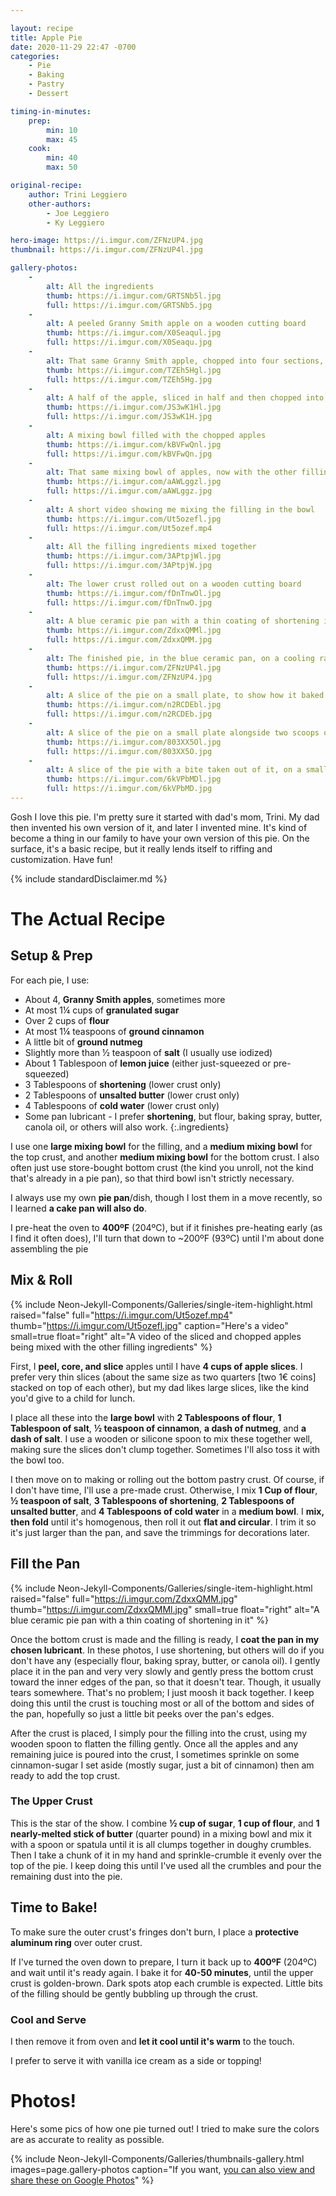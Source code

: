 ```yaml
---

layout: recipe
title: Apple Pie
date: 2020-11-29 22:47 -0700
categories:
    - Pie
    - Baking
    - Pastry
    - Dessert

timing-in-minutes:
    prep:
        min: 10
        max: 45
    cook:
        min: 40
        max: 50

original-recipe:
    author: Trini Leggiero
    other-authors:
        - Joe Leggiero
        - Ky Leggiero

hero-image: https://i.imgur.com/ZFNzUP4.jpg
thumbnail: https://i.imgur.com/ZFNzUP4l.jpg

gallery-photos:
    -
        alt: All the ingredients
        thumb: https://i.imgur.com/GRTSNb5l.jpg
        full: https://i.imgur.com/GRTSNb5.jpg
    -
        alt: A peeled Granny Smith apple on a wooden cutting board
        thumb: https://i.imgur.com/X0Seaqul.jpg
        full: https://i.imgur.com/X0Seaqu.jpg
    -
        alt: That same Granny Smith apple, chopped into four sections, with the core removed
        thumb: https://i.imgur.com/TZEh5Hgl.jpg
        full: https://i.imgur.com/TZEh5Hg.jpg
    -
        alt: A half of the apple, sliced in half and then chopped into thin slices
        thumb: https://i.imgur.com/JS3wK1Hl.jpg
        full: https://i.imgur.com/JS3wK1H.jpg
    -
        alt: A mixing bowl filled with the chopped apples
        thumb: https://i.imgur.com/kBVFwQnl.jpg
        full: https://i.imgur.com/kBVFwQn.jpg
    -
        alt: That same mixing bowl of apples, now with the other filling ingredients sprinkled in
        thumb: https://i.imgur.com/aAWLggzl.jpg
        full: https://i.imgur.com/aAWLggz.jpg
    -
        alt: A short video showing me mixing the filling in the bowl
        thumb: https://i.imgur.com/Ut5ozefl.jpg
        full: https://i.imgur.com/Ut5ozef.mp4
    -
        alt: All the filling ingredients mixed together
        thumb: https://i.imgur.com/3APtpjWl.jpg
        full: https://i.imgur.com/3APtpjW.jpg
    -
        alt: The lower crust rolled out on a wooden cutting board
        thumb: https://i.imgur.com/fDnTnwOl.jpg
        full: https://i.imgur.com/fDnTnwO.jpg
    -
        alt: A blue ceramic pie pan with a thin coating of shortening in it
        thumb: https://i.imgur.com/ZdxxQMMl.jpg
        full: https://i.imgur.com/ZdxxQMM.jpg
    -
        alt: The finished pie, in the blue ceramic pan, on a cooling rack
        thumb: https://i.imgur.com/ZFNzUP4l.jpg
        full: https://i.imgur.com/ZFNzUP4.jpg
    -
        alt: A slice of the pie on a small plate, to show how it baked inside
        thumb: https://i.imgur.com/n2RCDEbl.jpg
        full: https://i.imgur.com/n2RCDEb.jpg
    -
        alt: A slice of the pie on a small plate alongside two scoops of vanilla ice cream
        thumb: https://i.imgur.com/803XX5Ol.jpg
        full: https://i.imgur.com/803XX5O.jpg
    -
        alt: A slice of the pie with a bite taken out of it, on a small plate alongside two scoops of vanilla ice cream
        thumb: https://i.imgur.com/6kVPbMDl.jpg
        full: https://i.imgur.com/6kVPbMD.jpg
---
```




Gosh I love this pie. I'm pretty sure it started with dad's mom, Trini. My dad then invented his own version of it, and later I invented mine. It's kind of become a thing in our family to have your own version of this pie. On the surface, it's a basic recipe, but it really lends itself to riffing and customization. Have fun!



{% include standardDisclaimer.md %}



# The Actual Recipe #

## Setup & Prep ##

For each pie, I use:

- About 4, **Granny Smith apples**, sometimes more
- At most 1¼ cups of **granulated sugar**
- Over 2 cups of **flour**
- At most 1¼ teaspoons of **ground cinnamon**
- A little bit of **ground nutmeg**
- Slightly more than ½ teaspoon of **salt** (I usually use iodized)
- About 1 Tablespoon of **lemon juice** (either just-squeezed or pre-squeezed)
- 3 Tablespoons of **shortening** (lower crust only)
- 2 Tablespoons of **unsalted butter** (lower crust only)
- 4 Tablespoons of **cold water** (lower crust only)
- Some pan lubricant - I prefer **shortening**, but flour, baking spray, butter, canola oil, or others will also work.
{:.ingredients}

I use one **large mixing bowl** for the filling, and a **medium mixing bowl** for the top crust, and another **medium mixing bowl** for the bottom crust. I also often just use store-bought bottom crust (the kind you unroll, not the kind that's already in a pie pan), so that third bowl isn't strictly necessary.

I always use my own **pie pan**/dish, though I lost them in a move recently, so I learned **a cake pan will also do**.

I pre-heat the oven to **400ºF** (204ºC), but if it finishes pre-heating early (as I find it often does), I'll turn that down to ~200ºF (93ºC) until I'm about done assembling the pie



## Mix & Roll ##

{% include Neon-Jekyll-Components/Galleries/single-item-highlight.html
    raised="false"
    full="https://i.imgur.com/Ut5ozef.mp4"
    thumb="https://i.imgur.com/Ut5ozefl.jpg"
    caption="Here's a video"
    small=true
    float="right"
    alt="A video of the sliced and chopped apples being mixed with the other filling ingredients"
%}

First, I **peel, core, and slice** apples until I have **4 cups of apple slices**. I prefer very thin slices (about the same size as two quarters [two 1€ coins] stacked on top of each other), but my dad likes large slices, like the kind you'd give to a child for lunch.

I place all these into the **large bowl** with **2 Tablespoons of flour**, **1 Tablespoon of salt**, **½ teaspoon of cinnamon**, **a dash of nutmeg**, and **a dash of salt**. I use a wooden or silicone spoon to mix these together well, making sure the slices don't clump together. Sometimes I'll also toss it with the bowl too.

I then move on to making or rolling out the bottom pastry crust. Of course, if I don't have time, I'll use a pre-made crust. Otherwise, I mix **1 Cup of flour**, **½ teaspoon of salt**, **3 Tablespoons of shortening**, **2 Tablespoons of unsalted butter**, and **4 Tablespoons of cold water** in a **medium bowl**. I **mix, then fold** until it's homogenous, then roll it out **flat and circular**. I trim it so it's just larger than the pan, and save the trimmings for decorations later.



## Fill the Pan ##

{% include Neon-Jekyll-Components/Galleries/single-item-highlight.html
    raised="false"
    full="https://i.imgur.com/ZdxxQMM.jpg"
    thumb="https://i.imgur.com/ZdxxQMMl.jpg"
    small=true
    float="right"
    alt="A blue ceramic pie pan with a thin coating of shortening in it"
%}

Once the bottom crust is made and the filling is ready, I **coat the pan in my chosen lubricant**. In these photos, I use shortening, but others will do if you don't have any (especially flour, baking spray, butter, or canola oil). I gently place it in the pan and very very slowly and gently press the bottom crust toward the inner edges of the pan, so that it doesn't tear. Though, it usually tears somewhere. That's no problem; I just moosh it back together. I keep doing this until the crust is touching most or all of the bottom and sides of the pan, hopefully so just a little bit peeks over the pan's edges.

After the crust is placed, I simply pour the filling into the crust, using my wooden spoon to flatten the filling gently. Once all the apples and any remaining juice is poured into the crust, I sometimes sprinkle on some cinnamon-sugar I set aside (mostly sugar, just a bit of cinnamon) then am ready to add the top crust.


### The Upper Crust ###

This is the star of the show. I combine **½ cup of sugar**, **1 cup of flour**, and **1 nearly-melted stick of butter** (quarter pound) in a mixing bowl and mix it with a spoon or spatula until it is all clumps together in doughy crumbles. Then I take a chunk of it in my hand and sprinkle-crumble it evenly over the top of the pie. I keep doing this until I've used all the crumbles and pour the remaining dust into the pie.



## Time to Bake! ##

To make sure the outer crust's fringes don't burn, I place a **protective aluminum ring** over outer crust.

If I've turned the oven down to prepare, I turn it back up to **400ºF** (204ºC) and wait until it's ready again. I bake it for **40-50 minutes**, until the upper crust is golden-brown. Dark spots atop each crumble is expected. Little bits of the filling should be gently bubbling up through the crust.


### Cool and Serve ###

I then remove it from oven and **let it cool until it's warm** to the touch.

I prefer to serve it with vanilla ice cream as a side or topping!



# Photos! #

Here's some pics of how one pie turned out! I tried to make sure the colors are as accurate to reality as possible.

{% include Neon-Jekyll-Components/Galleries/thumbnails-gallery.html
    images=page.gallery-photos
    caption="If you want, <a href='https://photos.app.goo.gl/WV4F8Gsd9PSeM1R97' target='_blank' x_>you can also view and share these on Google Photos</a>"
%}
